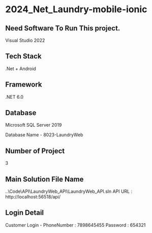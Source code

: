# 2024_Net_Laundry-mobile-ionic


## Need Software To Run This project.
Visual Studio 2022

## Tech Stack

.Net + Android

## Framework   

.NET 6.0

## Database

Microsoft SQL Server 2019

Database Name - 8023-LaundryWeb

## Number of Project 

3

## Main Solution File Name

..\Code\API\LaundryWeb_API\LaundryWeb_API.sln
API URL : http://localhost:56518/api/

## Login Detail 

Customer Login -
PhoneNumber : 7898645455
Password : 654321